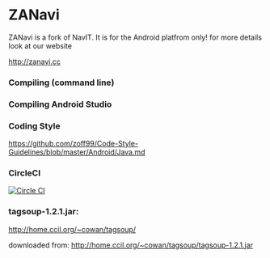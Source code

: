 ZANavi
=====

ZANavi is a fork of NavIT. It is for the Android platfrom only!
for more details look at our website

http://zanavi.cc

### Compiling (command line)

### Compiling Android Studio


### Coding Style

https://github.com/zoff99/Code-Style-Guidelines/blob/master/Android/Java.md

### CircleCI

[![Circle CI](https://circleci.com/gh/zoff99/zanavi/tree/master.svg?style=svg)](https://circleci.com/gh/zoff99/zanavi/tree/master)


### tagsoup-1.2.1.jar:

http://home.ccil.org/~cowan/tagsoup/

downloaded from: http://home.ccil.org/~cowan/tagsoup/tagsoup-1.2.1.jar



